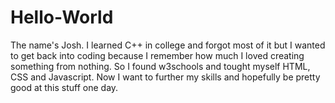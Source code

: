 # Hello-World

The name's Josh. I learned C++ in college and forgot most of it but I wanted to get back into coding because I remember how much I loved creating something from nothing. So I found w3schools and tought myself HTML, CSS and Javascript. Now I want to further my skills and hopefully be pretty good at this stuff one day.
